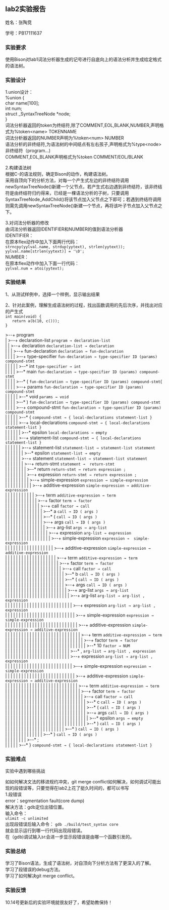 ## lab2实验报告

姓名：张陶竞

学号：PB17111637

### 实验要求

使用Bison对lab1词法分析器生成的记号进行自底向上的语法分析并生成给定格式的语法树。

### 实验设计

1.union设计：<br />
%union {<br />
  char name[100];<br />
  int num;<br />
  struct _SyntaxTreeNode *node;<br />
}<br />
词法分析器返回的token为终结符,除了COMMENT,EOL,BLANK,NUMBER,声明格式为%token\<name> TOKENNAME<br />
词法分析器返回的NUMBER声明为%token\<num> NUMBER<br />
语法分析的非终结符,为语法树的中间结点有左右孩子,声明格式为%type\<node> 非终结符（program...)<br />
COMMENT,EOL,BLANK声明格式为%token COMMENT/EOL/BLANK<br />

2.构建语法树<br />
根据C-的语法规则，确定Bison的动作，构建语法树。<br />
采用自顶向下的分析方法，对每一个产生式左边的非终结符调用newSyntaxTreeNode()新建一个父节点，若产生式右边遇到非终结符，该非终结符是由终结符归约得来，已经是一棵语法分析的子树，只要调用SyntaxTreeNode_AddChild()将该节点加入父节点之下即可；若遇到终结符调用则需先调用newSyntaxTreeNode()新建一个节点，再将该叶子节点加入父节点之下。<br />

3.对词法分析器的修改<br />
由词法分析器返回IDENTIFIER和NUMBER的值到语法分析器<br />
IDENTIFIER：<br />
在原本flex动作中加入下面两行代码：<br />
`strncpy(yylval.name, strdup(yytext), strlen(yytext));`<br />
 `yylval.name[strlen(yytext)] = '\0';`<br />
NUMBER：<br />
在原本flex动作中加入下面一行代码：<br />
`yylval.num = atoi(yytext);`<br />

### 实验结果

1、从测试样例中，选择一个样例，显示输出结果

2、针对此案例，理解生成语法树的过程，找出函数调用的先后次序，并找出对应的产生式<br />
`int main(void) {`<br />
`	return a(b(10, c()));`<br />
`}`<br />
    

\>--+ program<br />
|  >--+ declaration-list  `program → declaration-list`<br /> 
|  |  >--+ declaration  `declaration-list → declaration`<br />
|  |  |  >--+ fun-declaration  `declaration → fun-declaration`<br />
|  |  |  |  >--+ type-specifier  `fun-declaration → type-specifier ID (params) compound-stmt`<br />
|  |  |  |  |  >--* int  `type-specifier → int` <br />
|  |  |  |  >--* main  `fun-declaration → type-specifier ID (params) compound-stmt`<br />
|  |  |  |  >--* (  `fun-declaration → type-specifier ID (params) compound-stmt`(<br />
|  |  |  |  >--+ params  `fun-declaration → type-specifier ID (params) compound-stmt`<br />
|  |  |  |  |  >--* void `params → void`<br />
|  |  |  |  >--* ) `fun-declaration → type-specifier ID (params) compound-stmt`<br />
|  |  |  |  >--+ compound-stmt `fun-declaration → type-specifier ID (params) compound-stmt`<br />
|  |  |  |  |  >--* { `compound-stmt → { local-declarations statement-list }`<br />
|  |  |  |  |  >--+ local-declarations `compound-stmt → { local-declarations statement-list }`<br />
|  |  |  |  |  |  >--* epsilon `local-declarations → empty` <br />
|  |  |  |  |  >--+ statement-list `compound-stmt → { local-declarations statement-list }`<br />
|  |  |  |  |  |  >--+ statement-list `statement-list → statement-list statement`<br />
|  |  |  |  |  |  |  >--* epsilon `statement-list → empty`<br />
|  |  |  |  |  |  >--+ statement `statement-list → statement-list statement`<br />
|  |  |  |  |  |  |  >--+ return-stmt `statement → 
return-stmt`<br />
|  |  |  |  |  |  |  |  >--* return `return-stmt → return expression ;`<br />
|  |  |  |  |  |  |  |  >--+ expression `return-stmt → return expression ;`<br />
|  |  |  |  |  |  |  |  |  >--+ simple-expression `expression → simple-expression`<br />
|  |  |  |  |  |  |  |  |  |  >--+ additive-expression `simple-expression → additive-expression`<br />
|  |  |  |  |  |  |  |  |  |  |  >--+ term `additive-expression → term`<br />
|  |  |  |  |  |  |  |  |  |  |  |  >--+ factor `term → factor`<br />
|  |  |  |  |  |  |  |  |  |  |  |  |  >--+ call `factor → call`<br />
|  |  |  |  |  |  |  |  |  |  |  |  |  |  >--* a `call → ID ( args )`<br />
|  |  |  |  |  |  |  |  |  |  |  |  |  |  >--* (  `call → ID ( args )`<br />
|  |  |  |  |  |  |  |  |  |  |  |  |  |  >--+ args  `call → ID ( args )`<br />
|  |  |  |  |  |  |  |  |  |  |  |  |  |  |  >--+ arg-list  `args → arg-list `<br />
|  |  |  |  |  |  |  |  |  |  |  |  |  |  |  |  >--+ expression  `arg-list → expression`<br />
|  |  |  |  |  |  |  |  |  |  |  |  |  |  |  |  |  >--+ simple-expression  `expression →  simple-expression`<br />
|  |  |  |  |  |  |  |  |  |  |  |  |  |  |  |  |  |  >--+ additive-expression  `simple-expression → additive-expression`<br />
|  |  |  |  |  |  |  |  |  |  |  |  |  |  |  |  |  |  |  >--+ term  `additive-expression → term `<br />
|  |  |  |  |  |  |  |  |  |  |  |  |  |  |  |  |  |  |  |  >--+ factor  `term → factor`<br />
|  |  |  |  |  |  |  |  |  |  |  |  |  |  |  |  |  |  |  |  |  >--+ call  `factor → call `<br />
|  |  |  |  |  |  |  |  |  |  |  |  |  |  |  |  |  |  |  |  |  |  >--* b  `call → ID ( args )`<br />
|  |  |  |  |  |  |  |  |  |  |  |  |  |  |  |  |  |  |  |  |  |  >--* (  `call → ID ( args )`<br />
|  |  |  |  |  |  |  |  |  |  |  |  |  |  |  |  |  |  |  |  |  |  >--+ args  `call → ID ( args )`<br />
|  |  |  |  |  |  |  |  |  |  |  |  |  |  |  |  |  |  |  |  |  |  |  >--+ arg-list  `args → arg-list`<br />
|  |  |  |  |  |  |  |  |  |  |  |  |  |  |  |  |  |  |  |  |  |  |  |  >--+ arg-list  `arg-list → arg-list , expression`<br />
|  |  |  |  |  |  |  |  |  |  |  |  |  |  |  |  |  |  |  |  |  |  |  |  |  >--+ expression  `arg-list → arg-list , expression`<br />
|  |  |  |  |  |  |  |  |  |  |  |  |  |  |  |  |  |  |  |  |  |  |  |  |  |  >--+ simple-expression  `expression → simple-expression`<br />
|  |  |  |  |  |  |  |  |  |  |  |  |  |  |  |  |  |  |  |  |  |  |  |  |  |  |  >--+ additive-expression  `simple-expression → additive-expression`<br />
|  |  |  |  |  |  |  |  |  |  |  |  |  |  |  |  |  |  |  |  |  |  |  |  |  |  |  |  >--+ term  `additive-expression → term `<br />
|  |  |  |  |  |  |  |  |  |  |  |  |  |  |  |  |  |  |  |  |  |  |  |  |  |  |  |  |  >--+ factor  `term → factor`<br />
|  |  |  |  |  |  |  |  |  |  |  |  |  |  |  |  |  |  |  |  |  |  |  |  |  |  |  |  |  |  >--* 10  `factor → NUM`<br />
|  |  |  |  |  |  |  |  |  |  |  |  |  |  |  |  |  |  |  |  |  |  |  |  >--* ,  `arg-list → arg-list , expression`<br />
|  |  |  |  |  |  |  |  |  |  |  |  |  |  |  |  |  |  |  |  |  |  |  |  >--+ expression  `arg-list → arg-list , expression`<br />
|  |  |  |  |  |  |  |  |  |  |  |  |  |  |  |  |  |  |  |  |  |  |  |  |  >--+ simple-expression  `expression → simple-expression`<br />
|  |  |  |  |  |  |  |  |  |  |  |  |  |  |  |  |  |  |  |  |  |  |  |  |  |  >--+ additive-expression  `simple-expression → additive-expression`<br />
|  |  |  |  |  |  |  |  |  |  |  |  |  |  |  |  |  |  |  |  |  |  |  |  |  |  |  >--+ term  `additive-expression → term `<br />
|  |  |  |  |  |  |  |  |  |  |  |  |  |  |  |  |  |  |  |  |  |  |  |  |  |  |  |  >--+ factor  `term → factor`<br />
|  |  |  |  |  |  |  |  |  |  |  |  |  |  |  |  |  |  |  |  |  |  |  |  |  |  |  |  |  >--+ call  `factor → call`<br />
|  |  |  |  |  |  |  |  |  |  |  |  |  |  |  |  |  |  |  |  |  |  |  |  |  |  |  |  |  |  >--* c  `call → ID ( args )`<br />
|  |  |  |  |  |  |  |  |  |  |  |  |  |  |  |  |  |  |  |  |  |  |  |  |  |  |  |  |  |  >--* (  `call → ID ( args )`<br />
|  |  |  |  |  |  |  |  |  |  |  |  |  |  |  |  |  |  |  |  |  |  |  |  |  |  |  |  |  |  >--+ args  `call → ID ( args )`<br />
|  |  |  |  |  |  |  |  |  |  |  |  |  |  |  |  |  |  |  |  |  |  |  |  |  |  |  |  |  |  |  >--* epsilon  `args → empty`<br />
|  |  |  |  |  |  |  |  |  |  |  |  |  |  |  |  |  |  |  |  |  |  |  |  |  |  |  |  |  |  >--* )  `call → ID ( args )`<br />
|  |  |  |  |  |  |  |  |  |  |  |  |  |  |  |  |  |  |  |  |  |  >--* )  `call → ID ( args )`<br />
|  |  |  |  |  |  |  |  |  |  |  |  |  |  >--* )  `call → ID ( args )`<br />
|  |  |  |  |  |  |  |  >--* ;  <br />
|  |  |  |  |  >--* }  `compound-stmt → { local-declarations statement-list }`<br />
### 实验难点

实验中遇到哪些挑战

如如何解决文法的移进规约冲突，git merge conflict如何解决，如何调试可能出现的段错误等，只要觉得在lab2上花了挺久时间的，都可以书写<br />
1.段错误<br />
error：segmentation fault(core dump)<br />
解决方法：gdb定位出错位置。<br />
输入命令：<br />
    `ulimit -c unlimited`<br />
出现段错误后输入命令：
    `gdb ./build/test_syntax core`<br />
就会显示运行到哪一行代码出现段错误。<br />
在（gdb)调试输入`bt`会进一步显示段错误是由哪一个函数引发的。<br />

### 实验总结

学习了Bison语法，生成了语法树，对自顶向下分析方法有了更深入的了解。<br />
学习了段错误的debug方法。<br />
学习了如何解决git merge conflict。<br />

### 实验反馈

10.14号更新后的实验环境就很友好了，希望助教保持！

